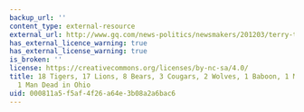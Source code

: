 ```yaml
---
backup_url: ''
content_type: external-resource
external_url: http://www.gq.com/news-politics/newsmakers/201203/terry-thompson-ohio-zoo-massacre-chris-heath-gq-february-2012
has_external_licence_warning: true
has_external_license_warning: true
is_broken: ''
license: https://creativecommons.org/licenses/by-nc-sa/4.0/
title: 18 Tigers, 17 Lions, 8 Bears, 3 Cougars, 2 Wolves, 1 Baboon, 1 Macaque, and
  1 Man Dead in Ohio
uid: 000811a5-f5af-4f26-a64e-3b08a2a6bac6
---
```

